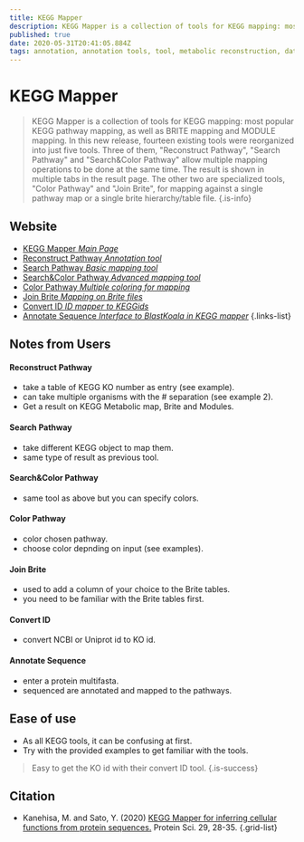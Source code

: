```yaml
---
title: KEGG Mapper
description: KEGG Mapper is a collection of tools for KEGG mapping: most popular KEGG pathway mapping, as well as BRITE mapping and MODULE mapping.
published: true
date: 2020-05-31T20:41:05.884Z
tags: annotation, annotation tools, tool, metabolic reconstruction, data visualization, mapping, metabolic pathways, 2020, id mapper
---
```


# KEGG Mapper

> KEGG Mapper is a collection of tools for KEGG mapping: most popular KEGG pathway mapping, as well as BRITE mapping and MODULE mapping. In this new release, fourteen existing tools were reorganized into just five tools. Three of them, "Reconstruct Pathway", "Search Pathway" and "Search&Color Pathway" allow multiple mapping operations to be done at the same time. The result is shown in multiple tabs in the result page. The other two are specialized tools, "Color Pathway" and "Join Brite", for mapping against a single pathway map or a single brite hierarchy/table file.
{.is-info}

## Website
- [KEGG Mapper *Main Page*](https://www.genome.jp/kegg/mapper.html)
- [Reconstruct Pathway *Annotation tool*](https://www.genome.jp/kegg/tool/map_pathway.html)
- [Search Pathway *Basic mapping tool*](https://www.genome.jp/kegg/tool/map_pathway1.html)
- [Search&Color Pathway *Advanced mapping tool*](https://www.genome.jp/kegg/tool/map_pathway2.html)
- [Color Pathway *Multiple coloring for mapping*](https://www.genome.jp/kegg/tool/map_pathway3.html)
- [Join Brite *Mapping on Brite files*](https://www.genome.jp/kegg/tool/map_brite3.html)
- [Convert ID *ID mapper to KEGGids*](https://www.kegg.jp/kegg/tool/conv_id.html)
- [Annotate Sequence *Interface to BlastKoala in KEGG mapper*](https://www.kegg.jp/kegg/tool/annotate_sequence.html)
{.links-list}

## Notes from Users

#### Reconstruct Pathway

- take a table of KEGG KO number as entry (see example).
- can take multiple organisms with the # separation (see example 2).
- Get a result on KEGG Metabolic map, Brite and Modules.

#### Search Pathway

- take different KEGG object to map them.
- same type of result as previous tool.

#### Search&Color Pathway

- same tool as above but you can specify colors.

#### Color Pathway

- color chosen pathway.
- choose color depnding on input (see examples).

#### Join Brite

- used to add a column of your choice to the Brite tables.
- you need to be familiar with the Brite tables first.

#### Convert ID

- convert NCBI or Uniprot id to KO id.

#### Annotate Sequence

- enter a protein multifasta.
- sequenced are annotated and mapped to the pathways.

## Ease of use

- As all KEGG tools, it can be confusing at first.
- Try with the provided examples to get familiar with the tools.

> Easy to get the KO id with their convert ID tool.
{.is-success}

## Citation
- Kanehisa, M. and Sato, Y. (2020) [KEGG Mapper for inferring cellular functions from protein sequences.](https://onlinelibrary.wiley.com/doi/full/10.1002/pro.3711) Protein Sci. 29, 28-35.
{.grid-list}